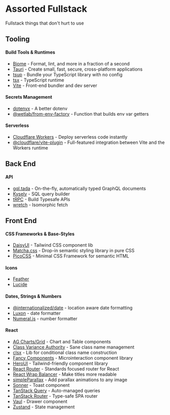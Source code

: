 # Assorted Fullstack
Fullstack things that don't hurt to use

## Tooling
#### Build Tools & Runtimes
* [Biome](https://biomejs.dev/) - Format, lint, and more in a fraction of a second
* [Tauri](https://tauri.app/) - Create small, fast, secure, cross-platform applications
* [tsup](https://tsup.egoist.dev/) - Bundle your TypeScript library with no config
* [tsx](https://tsx.is/) - TypeScript runtime
* [Vite](https://vite.dev/) - Front-end bundler and dev server
#### Secrets Management
* [dotenvx](https://dotenvx.com/) - A better dotenv
* [@wetlab/from-env-factory](https://github.com/labwet/from-env-factory) - Function that builds env var getters 
#### Serverless
* [Cloudflare Workers](https://workers.cloudflare.com/) - Deploy serverless code instantly
* [@cloudflare/vite-plugin](https://developers.cloudflare.com/workers/vite-plugin/) - Full-featured integration between Vite and the Workers runtime

## Back End
#### API
* [gql.tada](https://gql-tada.0no.co/) - On-the-fly, automatically typed GraphQL documents
* [Kysely](https://github.com/kysely-org/kysely) - SQL query builder
* [tRPC](https://trpc.io/) - Build Typesafe APIs
* [wretch](https://github.com/elbywan/wretch) - Isomorphic fetch

## Front End
#### CSS Frameworks & Base-Styles
* [DaisyUI](https://daisyui.com/) - Tailwind CSS component lib
* [Matcha.css](https://matcha.mizu.sh/) - Drop-in semantic styling library in pure CSS
* [PicoCSS](https://picocss.com/) - Minimal CSS Framework for semantic HTML
#### Icons
* [Feather](https://feathericons.com/)
* [Lucide](https://lucide.dev/)
#### Dates, Strings & Numbers
* [@internationalized/date](https://github.com/adobe/react-spectrum/tree/main/packages/@internationalized/date) - location aware date formatting
* [Luxon](https://github.com/moment/luxon) - date formatter
* [Numeral.js](https://github.com/adamwdraper/Numeral-js) - number formatter
#### React
* [AG Charts/Grid](https://www.ag-grid.com/charts/) - Chart and Table components
* [Class Variance Authority](https://github.com/joe-bell/cva) - Sane class name management
* [clsx](https://github.com/lukeed/clsx) - Lib for conditional class name construction
* [Fancy Components](https://www.fancycomponents.dev/) - Microinteraction component library
* [HeroUI](https://www.heroui.com) - Tailwind-friendly component library
* [React Router](https://reactrouter.com/) - Standards focused router for React
* [React Wrap Balancer](https://github.com/shuding/react-wrap-balancer) - Make titles more readable
* [simpleParallax](https://simpleparallax.com/) - Add parallax animations to any image
* [Sonner](https://github.com/emilkowalski/sonner) - Toast component
* [TanStack Query](https://tanstack.com/query/latest) - Auto-managed queries
* [TanStack Router](https://tanstack.com/router/latest) - Type-safe SPA router
* [Vaul](https://github.com/emilkowalski/vaul) - Drawer component
* [Zustand](https://github.com/pmndrs/zustand) - State management

